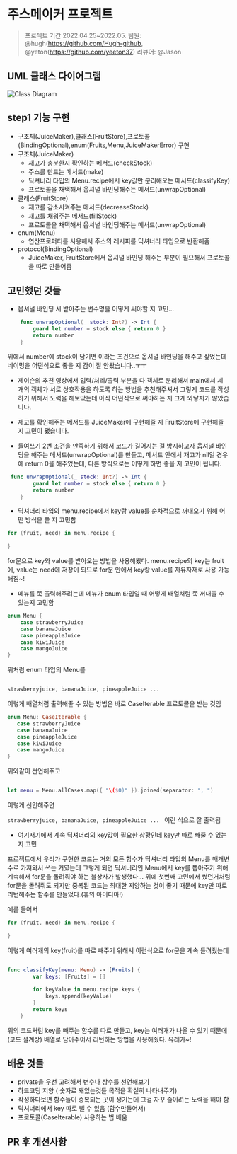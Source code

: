 #  주스메이커 프로젝트
> 프로젝트 기간 2022.04.25~2022.05. 
> 팀원: @hugh(https://github.com/Hugh-github, @yeton(https://github.com/yeeton37)
> 리뷰어: @Jason

## UML 클래스 다이어그램
![Class Diagram](https://user-images.githubusercontent.com/102569735/165211439-7dc467d8-e6e7-4d3f-a1ed-e517b555cd38.png)

## step1 기능 구현
- 구조체(JuiceMaker),클래스(FruitStore),프로토콜(BindingOptional),enum(Fruits,Menu,JuiceMakerError) 구현
- 구조체(JuiceMaker) 
    - 재고가 충분한지 확인하는 메서드(checkStock)
    - 주스를 만드는 메서드(make)
    - 딕셔너리 타입의 Menu.recipe에서 key값만 분리해오는 메서드(classifyKey)
    - 프로토콜을 채택해서 옵셔널 바인딩해주는 메서드(unwrapOptional) 
- 클래스(FruitStore)
    - 재고를 감소시켜주는 메서드(decreaseStock)
    - 재고를 채워주는 메서드(fillStock)
    - 프로토콜을 채택해서 옵셔널 바인딩해주는 메서드(unwrapOptional) 
- enum(Menu)
    - 연산프로퍼티를 사용해서 주스의 레시피를 딕셔너리 타입으로 반환해줌 
- protocol(BindingOptional)
    - JuiceMaker, FruitStore에서 옵셔널 바인딩 해주는 부분이 필요해서 프로토콜을 따로 만들어줌

## 고민했던 것들
- 옵셔널 바인딩 시 받아주는 변수명을 어떻게 써야할 지 고민...
```swift
    func unwrapOptional(_ stock: Int?) -> Int {
        guard let number = stock else { return 0 }
        return number
    }
```
위에서 number에 stock이 담기면 이라는 조건으로 옵셔널 바인딩을 해주고 싶었는데 네이밍을 어떤식으로 좋을 지 감이 잘 안왔습니다..ㅜㅜ

- 제이슨의 추천 영상에서 입력/처리/출력 부분을 다 객체로 분리해서 main에서 세 개의 객체가 서로 상호작용을 하도록 하는 방법을 추천해주셔서 그렇게 코드를 작성하기 위해서 노력을 해보았는데 아직 어떤식으로 써야하는 지 크게 와닿지가 않았습니다.

- 재고를 확인해주는 메서드를 JuiceMaker에 구현해줄 지 FruitStore에 구현해줄 지 고민이 됐습니다. 
- 들여쓰기 2번 조건을 만족하기 위해서 코드가 길어지는 걸 방지하고자 옵셔널 바인딩을 해주는 메서드(unwrapOptional)를 만들고, 메서드 안에서 재고가 nil일 경우에 return 0을 해주었는데, 다른 방식으로는 어떻게 하면 좋을 지 고민이 됩니다. 
```swift
 func unwrapOptional(_ stock: Int?) -> Int {
        guard let number = stock else { return 0 }
        return number
    }
```

- 딕셔너리 타입의 menu.recipe에서 key랑 value를 순차적으로 꺼내오기 위해 어떤 방식을 쓸 지 고민함
```swift
for (fruit, need) in menu.recipe {
    
}
```

for문으로 key와 value를 받아오는 방법을 사용해봤다.
menu.recipe의 key는 fruit에, value는 need에 저장이 되므로 for문 안에서 key랑 value를 자유자재로 사용 가능해짐~!

- 메뉴를 쭉 출력해주려는데 메뉴가 enum 타입일 때 어떻게 배열처럼 쭉 꺼내쓸 수 있는지 고민함
```swift
enum Menu {
    case strawberryJuice
    case bananaJuice
    case pineappleJuice
    case kiwiJuice
    case mangoJuice
}
```

위처럼 enum 타입의 Menu를
```swift

strawberryjuice, bananaJuice, pineappleJuice ... 
```
이렇게 배열처럼 출력해줄 수 있는 방법은 바로 CaseIterable 프로토콜을 받는 것임

```swift
enum Menu: CaseIterable {
   case strawberryJuice
   case bananaJuice
   case pineappleJuice
   case kiwiJuice
   case mangoJuice
}
```
위와같이 선언해주고
```swift

let menu = Menu.allCases.map({ "\($0)" }).joined(separator: ", ")
```
이렇게 선언해주면

`strawberryjuice, bananaJuice, pineappleJuice ... `
이런 식으로 잘 출력됨

- 여기저기에서 계속 딕셔너리의 key값이 필요한 상황인데 key만 따로 빼줄 수 있는지 고민

프로젝트에서 우리가 구현한 코드는 거의 모든 함수가 딕셔너리 타입의 Menu를 매개변수로 가져와서 쓰는 거였는데 그렇게 되면 딕셔너리인 Menu에서 key를 뽑아주기 위해 계속해서 for문을 돌려줘야 하는 불상사가 발생했다…
위에 첫번째 고민에서 썼던거처럼 for문을 돌려줘도 되지만 중복된 코드는 최대한 지양하는 것이 좋기 때문에 key만 따로 리턴해주는 함수를 만들었다.(휴의 아이디아!)

예를 들어서

```swift
for (fruit, need) in menu.recipe {
            
}
```

이렇게 여러개의 key(fruit)를 따로 빼주기 위해서 이런식으로 for문을 계속 돌려줬는데
```swift

func classifyKey(menu: Menu) -> [Fruits] {
        var keys: [Fruits] = []
        
        for keyValue in menu.recipe.keys {
            keys.append(keyValue)
        }
        return keys
    }
```

위의 코드처럼 key를 빼주는 함수를 따로 만들고, key는 여러개가 나올 수 있기 때문에(코드 설계상) 배열로 담아주어서 리턴하는 방법을 사용해줬다. 유레카~!


## 배운 것들
- private을 우선 고려해서 변수나 상수를 선언해보기
- 하드코딩 지양 ( 숫자로 돼있는것들 목적을 확실히 나타내주기)
- 작성하다보면 함수들이 중복되는 곳이 생기는데 그걸 자꾸 줄이려는 노력을 해야 함
- 딕셔너리에서 key 따로 뺄 수 있음 (함수만들어서)
- 프로토콜(CaseIterable) 사용하는 법 배움

## PR 후 개선사항


